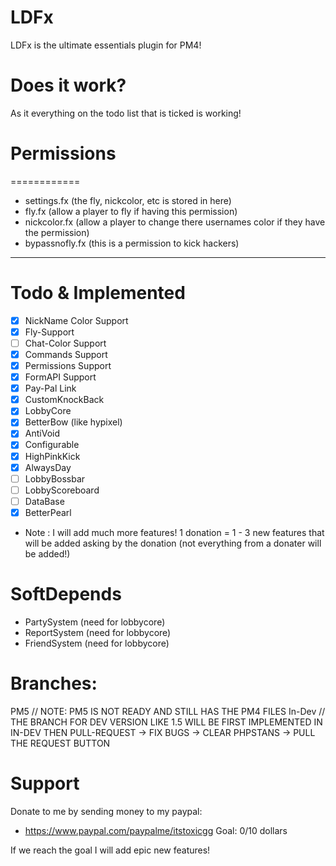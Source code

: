 # LDFx
LDFx is the ultimate essentials plugin for PM4!
# Does it work?
As it everything on the todo list that is ticked is working!
# Permissions
============
- settings.fx (the fly, nickcolor, etc is stored in here)
- fly.fx (allow a player to fly if having this permission)
- nickcolor.fx (allow a player to change there usernames color if they have the permission)
- bypassnofly.fx (this is a permission to kick hackers)
------------
# Todo & Implemented
- [X] NickName Color Support
- [X] Fly-Support
- [ ] Chat-Color Support
- [X] Commands Support
- [X] Permissions Support
- [X] FormAPI Support
- [X] Pay-Pal Link
- [X] CustomKnockBack
- [X] LobbyCore
- [X] BetterBow (like hypixel)
- [X] AntiVoid
- [X] Configurable
- [X] HighPinkKick 
- [X] AlwaysDay
- [ ] LobbyBossbar
- [ ] LobbyScoreboard
- [ ] DataBase
- [X] BetterPearl
- Note : I will add much more features! 1 donation = 1 - 3 new features that will be added asking by the donation (not everything from a donater will be added!)
# SoftDepends
- PartySystem (need for lobbycore)
- ReportSystem (need for lobbycore)
- FriendSystem (need for lobbycore)
# Branches:
PM5 // NOTE: PM5 IS NOT READY AND STILL HAS THE PM4 FILES
In-Dev // THE BRANCH FOR DEV VERSION LIKE 1.5 WILL BE FIRST IMPLEMENTED IN IN-DEV THEN PULL-REQUEST -> FIX BUGS -> CLEAR PHPSTANS -> PULL THE REQUEST BUTTON
# Support
Donate to me by sending money to my paypal:

- https://www.paypal.com/paypalme/itstoxicgg
Goal: 0/10 dollars

If we reach the goal I will add epic new features!

